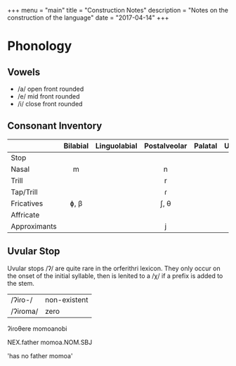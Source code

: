 +++
menu = "main"
title = "Construction Notes"
description = "Notes on the construction of the language"
date = "2017-04-14"
+++
# Phonology

## Vowels

 - /a/ open front rounded
 - /e/ mid front rounded
 - /i/ close front rounded

## Consonant Inventory

|               | Bilabial | Linguolabial | Postalveolar | Palatal | Uvular |
| ------------- | :------: | :----------: | :----------: | :-----: | :----: |
| Stop          |          |              |              |         |    ʔ   |
| Nasal         |    m     |              |       n      |         |        |
| Trill         |          |              |       r      |         |        |
| Tap/Trill     |          |              |       ɾ      |         |        |
| Fricatives    |   ɸ, β   |              |     ʃ,  θ    |         |    χ   |
| Affricate     |          |              |              |         |        |
| Approximants  |          |              |       j      |         |        |
 

 
## Uvular Stop

Uvular stops /ʔ/ are quite rare in the orferithri lexicon. They only occur on the onset 
of the initial syllable, then is lenited to a /χ/ if a prefix is added to the stem.

|           |              |
| --------- | ------------ |
|  /ʔiɾo-/  | non-existent |
|  /ʔiɾoma/ | zero         |

<div data-gloss>
<p>ʔiɾoθere momoanobi</p>
<p>NEX.father momoa.NOM.SBJ</p>
<p>'has no father momoa'<p>
</div>

